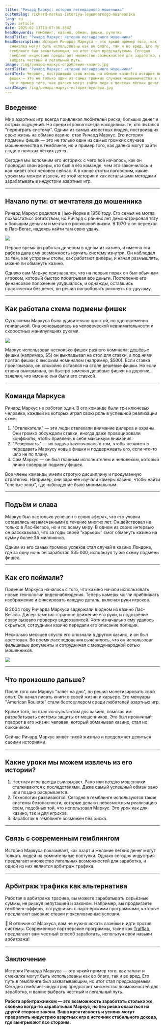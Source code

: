 ```yaml
---
title: "Ричард Маркус: история легендарного мошенника"
customSlug: richard-markus-istoriya-legendarnogo-moshennika
lang: ru
type: article
date: 2025-02-13T13:07:36.334Z
headKeywords: гемблинг, казино, обман, фишки, рулетка
headTitle: "Ричард Маркус: история легендарного мошенника"
headDescription: История Ричарда Маркуса — это яркий пример того, как талант и
  смекалка могут быть использованы как во благо, так и во вред. Его путь в
  гемблинге был захватывающим, но итог стал предсказуемым. Сегодня
  гемблинг-индустрия предлагает множество возможностей для заработка, и важно
  выбрать честный и легальный путь.
image: /img/ричард-маркус-ограбление-казино.jpg
cardTitle: "Ричард Маркус: история легендарного мошенника"
cardText: Человек, построивших свою жизнь на обмане казинЕго история подмены
  фишек — это не только один из самых громких случаев мошенничества в гемблинге,
  но и пример того, как далеко могут зайти люди в поисках лёгких денег.
cardImage: /img/ричард-маркус-история-шуллера.jpg
---
```



## Введение

Мир азартных игр всегда привлекал любителей риска, больших денег и острых ощущений. Но среди игроков всегда находились те, кто пытался "переиграть систему". Одним из самых известных людей, построивших свою жизнь на обмане казино, стал Ричард Маркус. Его история подмены фишек — это не только один из самых громких случаев мошенничества в гемблинге, но и пример того, как далеко могут зайти люди в поисках лёгких денег.

Сегодня мы вспомним его историю: с чего всё началось, как он проводил свои аферы, кто был в его команде, чем это закончилось и как живёт этот человек сейчас. А в конце статьи поговорим, какие уроки мы можем извлечь из этой истории и как легальными методами зарабатывать в индустрии азартных игр.

- - -

## Начало пути: от мечтателя до мошенника

Ричард Маркус родился в Нью-Йорке в 1956 году. Его семья не могла похвастаться богатством, но Ричард с ранних лет демонстрировал тягу к большим деньгам и мечтал о роскошной жизни. В 1970-х он переехал в Лас-Вегас, надеясь найти там свою удачу.

![](https://lh7-rt.googleusercontent.com/docsz/AD_4nXeuYrembaM7icFPnyGFi3tqx_l5C0tmaPqMkw8ZKGx6kVfbenAEgPuVAXqdLfrUz941SzPAqqce4ye8kMOqYFKFnOre2K-LYAY1yXKXd3q2rC29PWmbbfITtRDXXmetHd0?key=CLM630lG29VkrXkP2SkjtzSL)

Первое время он работал дилером в одном из казино, и именно эта работа дала ему возможность изучить систему изнутри. Он наблюдал за тем, как устроены столы, как работают дилеры, и начал размышлять, можно ли обмануть казино.

Однако сам Маркус признавался, что на первых порах он был обычным игроком, который быстро проигрывал все деньги. Постепенно его финансовое положение ухудшалось, и однажды, оставшись практически без денег, он решил попробовать рискнуть по-другому.

- - -

## Как работала схема подмены фишек

Суть схемы Маркуса была удивительно простой, но одновременно гениальной. Она основывалась на человеческой невнимательности и скоростных манипуляциях руками.

![](https://lh7-rt.googleusercontent.com/docsz/AD_4nXfTZTraB3XDwlZzBuAXVtqpNv9-Tzp-A9QURyXFmneRvjo8gCEO6T9IjFEsBSmpvTKSsGxzQUuaboVjffCUPq84X5_8_vC6f0H7sN7UfwmfzLNeDrMbD7DT5KTFHQcJ-g?key=CLM630lG29VkrXkP2SkjtzSL)

Маркус использовал несколько фишек разного номинала: дешёвые фишки (например, $5) он выкладывал на стол для ставки, а под ними прятал фишки с высоким номиналом (например, $500). Если ставка проигрывала, он спокойно оставлял на столе дешёвые фишки. Но если ставка выигрывала, он быстро заменял дешёвые фишки на дорогие, заявляя, что именно они были его ставкой.

- - -

## Команда Маркуса

Ричард Маркус не работал один. В его команде были три ключевых человека, каждый из которых играл свою роль в успешной реализации схем:

1. "Отвлекатели" — эти люди отвлекали внимание дилеров и охраны. Они громко обсуждали ставки, иногда даже провоцировали конфликты, чтобы привлечь к себе максимум внимания.
2. "Резервисты" — их задача заключалась в том, чтобы незаметно передавать Маркусу новые фишки и поддерживать его, если что-то шло не по плану.
3. Сам Маркус — он был главным исполнителем и человеком, который лично совершал подмену фишек.

Все члены команды имели строгую дисциплину и продуманную стратегию. Например, они заранее изучали камеры казино, чтобы найти "слепые зоны", где наблюдение было минимальным.

- - -

## Подъём и слава

Маркус был настолько успешен в своих аферах, что его уловки оставались незамеченными в течение многих лет. Он действовал не только в Лас-Вегасе, но и по всему миру. В одном из своих интервью он рассказывал, что за годы своей "карьеры" смог обмануть казино на сумму более $5 миллионов.

Одним из его самых громких успехов стал случай в казино Лондона, где за одну ночь он заработал $35 000, используя ту же схему подмены фишек.

- - -

## Как его поймали?

Падение Маркуса началось с того, что казино начали использовать новые технологии видеонаблюдения. Теперь камеры могли приближать изображение и фиксировать каждую деталь, включая руки игроков.

В 2004 году Ричарда Маркуса задержали в одном из казино Лас-Вегаса. Дилер заметил странное движение его руки, и подозрение сразу вызвало проверку видеозаписей. Хотя изначально ему удалось скрыться, сотрудники казино передали его описание полиции.

Несколько месяцев спустя его опознали в другом казино, и он был арестован. Во время расследования выяснилось, что он использовал фальшивые документы и сотрудничал с международной сетью мошенников.

![](https://lh7-rt.googleusercontent.com/docsz/AD_4nXe_OM7Nbi_nAcTvqOzalVfFoWj-Fnwi7P4uVpzIJcRt2fSIiiW__sQldO2z3C1jUlMw17nOBnUFttbOufUy8wO61EwffQxczLWgbpxCbBfSuDl2fwlR2_JKGp6BTgfihLw?key=CLM630lG29VkrXkP2SkjtzSL)

- - -

## Что произошло дальше?

После того как Маркус "залёг на дно", он решил монетизировать свой опыт. Он начал писать книги о своей жизни и карьере. Его мемуары "American Roulette" стали бестселлером среди любителей азартных игр.

Кроме того, он стал консультантом для казино, помогая им разрабатывать системы защиты от мошенников. Это был ироничный поворот в его жизни: человек, который обманывал казино, стал их союзником.

Сейчас Ричард Маркус живёт тихой жизнью и продолжает делиться своими историями.

- - -

## Какие уроки мы можем извлечь из его истории?

1. Честная игра всегда выигрывает. Рано или поздно мошенники сталкиваются с последствиями. Даже самый успешный обман рано или поздно раскрывается.
2. Технологии развиваются. Сегодня в гемблинге используются такие системы безопасности, которые делают невозможным реализацию схем, подобных той, что использовал Маркус. Это урок как для казино, так и для игроков.
3. Заработок в гемблинге возможен без риска.

- - -

## Связь с современным гемблингом

История Маркуса показывает, как азарт и желание лёгких денег могут толкать людей на сомнительные поступки. Однако сегодня индустрия предлагает множество легальных возможностей для заработка, и одной из них является арбитраж трафика.

- - -

## Арбитраж трафика как альтернатива

Работая в арбитраже трафика, вы можете зарабатывать серьёзные суммы, не рискуя репутацией и законом. Например, вы продвигаете гемблинг-офферы, сотрудничая с партнёрскими программами, которые предлагают высокие ставки и эксклюзивные условия.

🎯 В отличие от Маркуса, вам не нужно искать лазейки и идти против системы. Современные партнёрские программы, такие как [Trafflab](https://trafflab.io/ru/), предлагают вам честный способ заработать, используя свои навыки арбитража!

- - -

## Заключение

История Ричарда Маркуса — это яркий пример того, как талант и смекалка могут быть использованы как во благо, так и во вред. Его путь в гемблинге был захватывающим, но итог стал предсказуемым. Сегодня гемблинг-индустрия предлагает множество возможностей для заработка, и важно выбрать честный и легальный путь.

**Работа арбитражником — это возможность заработать столько же, сколько когда-то зарабатывал Маркус, но без риска оказаться на другой стороне закона. Ваша креативность и усилия могут превратить индустрию азартных игр в источник стабильного дохода, где выигрывают все стороны.**